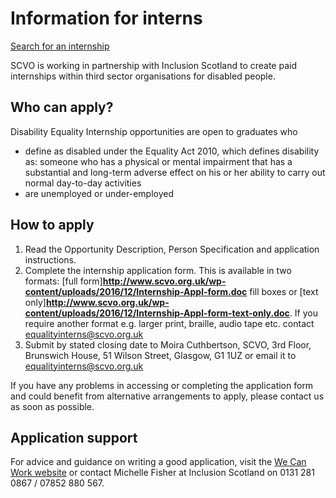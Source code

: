 # Information for interns

[Search for an internship](http://jobs.scvo.org.uk/Internships)

SCVO is working in partnership with Inclusion Scotland to create paid internships within third sector organisations for disabled people.

## Who can apply?

Disability Equality Internship opportunities are open to graduates who

* define as disabled under the Equality Act 2010, which defines disability as: someone who has a physical or mental impairment that has a substantial and long-term adverse effect on his or her ability to carry out normal day-to-day activities
* are unemployed or under-employed

## How to apply

1. Read the Opportunity Description, Person Specification and application instructions.
2. Complete the internship application form. This is available in two formats: [full form]**http://www.scvo.org.uk/wp-content/uploads/2016/12/Internship-Appl-form.doc** fill boxes or [text only]**http://www.scvo.org.uk/wp-content/uploads/2016/12/Internship-Appl-form-text-only.doc**. If you require another format e.g. larger print, braille, audio tape etc. contact equalityinterns@scvo.org.uk
3. Submit by stated closing date to Moira Cuthbertson, SCVO, 3rd Floor, Brunswich House, 51 Wilson Street, Glasgow, G1 1UZ or email it to [equalityinterns@scvo.org.uk](mailto:equalityinterns@scvo.org.uk)

If you have any problems in accessing or completing the application form and could benefit from alternative arrangements to apply, please contact us as soon as possible.

## Application support

For advice and guidance on writing a good application, visit the [We Can Work website](http://www.wecanwork.org.uk/index.php/resources) or contact Michelle Fisher at Inclusion Scotland on 0131 281 0867 / 07852 880 567.

